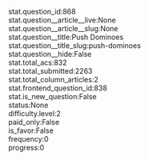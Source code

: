 stat.question_id:868  
stat.question__article__live:None  
stat.question__article__slug:None  
stat.question__title:Push Dominoes  
stat.question__title_slug:push-dominoes  
stat.question__hide:False  
stat.total_acs:832  
stat.total_submitted:2263  
stat.total_column_articles:2  
stat.frontend_question_id:838  
stat.is_new_question:False  
status:None  
difficulty.level:2  
paid_only:False  
is_favor:False  
frequency:0  
progress:0  
